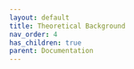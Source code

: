 ```yaml
---
layout: default
title: Theoretical Background
nav_order: 4
has_children: true
parent: Documentation
---
```


